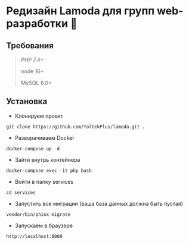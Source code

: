 # Редизайн Lamoda для групп web-разработки :rocket:

## Требования

> PHP 7.4+
>
> node 16+
>
> MySQL 8.0+

## Установка

- Клонируем проект

```
git clone https://github.com/ToltekPlus/lamoda.git .
```

- Разворачиваем Docker
```
docker-compose up -d
```

- Зайти внутрь контейнера
```
docker-compose exec -it php bash
```

- Войти в папку services
```
cd services
```

- Запустить все миграции (ваша база данных должна быть пустая)
```
vendor/bin/phinx migrate
```

- Запускаем в браузере
```
http://localhost:8000
``` 
